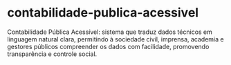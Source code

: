 # contabilidade-publica-acessivel
Contabilidade Pública Acessível: sistema que traduz dados técnicos em linguagem natural clara, permitindo à sociedade civil, imprensa, academia e gestores públicos compreender os dados com facilidade, promovendo transparência e controle social.
